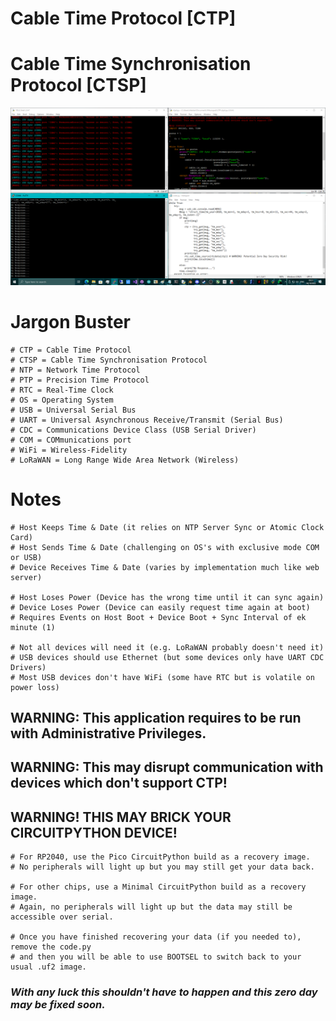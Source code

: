 # Cable Time Protocol [CTP]
# Cable Time Synchronisation Protocol [CTSP]

![screenshot](https://github.com/TheMindVirus/macropad/blob/archive/sketches/CableTimeProtocol/screenshot.png)

# Jargon Buster
```
# CTP = Cable Time Protocol
# CTSP = Cable Time Synchronisation Protocol
# NTP = Network Time Protocol
# PTP = Precision Time Protocol
# RTC = Real-Time Clock
# OS = Operating System
# USB = Universal Serial Bus
# UART = Universal Asynchronous Receive/Transmit (Serial Bus)
# CDC = Communications Device Class (USB Serial Driver)
# COM = COMmunications port
# WiFi = Wireless-Fidelity
# LoRaWAN = Long Range Wide Area Network (Wireless)
```
# Notes
```
# Host Keeps Time & Date (it relies on NTP Server Sync or Atomic Clock Card)
# Host Sends Time & Date (challenging on OS's with exclusive mode COM or USB)
# Device Receives Time & Date (varies by implementation much like web server)

# Host Loses Power (Device has the wrong time until it can sync again)
# Device Loses Power (Device can easily request time again at boot)
# Requires Events on Host Boot + Device Boot + Sync Interval of ek minute (1)

# Not all devices will need it (e.g. LoRaWAN probably doesn't need it)
# USB devices should use Ethernet (but some devices only have UART CDC Drivers)
# Most USB devices don't have WiFi (some have RTC but is volatile on power loss)
```
## WARNING: This application requires to be run with Administrative Privileges.
## WARNING: This may disrupt communication with devices which don't support CTP!
## WARNING! THIS MAY BRICK YOUR CIRCUITPYTHON DEVICE!
```
# For RP2040, use the Pico CircuitPython build as a recovery image.
# No peripherals will light up but you may still get your data back.

# For other chips, use a Minimal CircuitPython build as a recovery image.
# Again, no peripherals will light up but the data may still be accessible over serial.

# Once you have finished recovering your data (if you needed to), remove the code.py
# and then you will be able to use BOOTSEL to switch back to your usual .uf2 image.
```
### *With any luck this shouldn't have to happen and this zero day may be fixed soon.*
